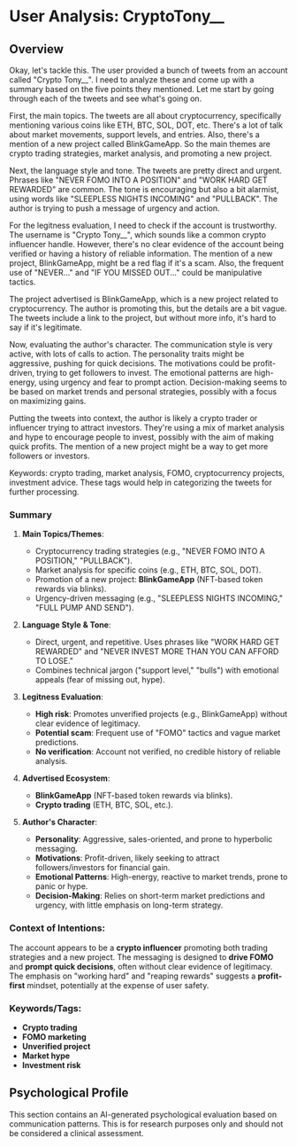 # User Analysis: CryptoTony__

## Overview

<think>
Okay, let's tackle this. The user provided a bunch of tweets from an account called "Crypto Tony__". I need to analyze these and come up with a summary based on the five points they mentioned. Let me start by going through each of the tweets and see what's going on.

First, the main topics. The tweets are all about cryptocurrency, specifically mentioning various coins like ETH, BTC, SOL, DOT, etc. There's a lot of talk about market movements, support levels, and entries. Also, there's a mention of a new project called BlinkGameApp. So the main themes are crypto trading strategies, market analysis, and promoting a new project.

Next, the language style and tone. The tweets are pretty direct and urgent. Phrases like "NEVER FOMO INTO A POSITION" and "WORK HARD GET REWARDED" are common. The tone is encouraging but also a bit alarmist, using words like "SLEEPLESS NIGHTS INCOMING" and "PULLBACK". The author is trying to push a message of urgency and action.

For the legitness evaluation, I need to check if the account is trustworthy. The username is "Crypto Tony__", which sounds like a common crypto influencer handle. However, there's no clear evidence of the account being verified or having a history of reliable information. The mention of a new project, BlinkGameApp, might be a red flag if it's a scam. Also, the frequent use of "NEVER..." and "IF YOU MISSED OUT..." could be manipulative tactics.

The project advertised is BlinkGameApp, which is a new project related to cryptocurrency. The author is promoting this, but the details are a bit vague. The tweets include a link to the project, but without more info, it's hard to say if it's legitimate.

Now, evaluating the author's character. The communication style is very active, with lots of calls to action. The personality traits might be aggressive, pushing for quick decisions. The motivations could be profit-driven, trying to get followers to invest. The emotional patterns are high-energy, using urgency and fear to prompt action. Decision-making seems to be based on market trends and personal strategies, possibly with a focus on maximizing gains.

Putting the tweets into context, the author is likely a crypto trader or influencer trying to attract investors. They're using a mix of market analysis and hype to encourage people to invest, possibly with the aim of making quick profits. The mention of a new project might be a way to get more followers or investors.

Keywords: crypto trading, market analysis, FOMO, cryptocurrency projects, investment advice. These tags would help in categorizing the tweets for further processing.
</think>

### Summary  
1. **Main Topics/Themes**:  
   - Cryptocurrency trading strategies (e.g., "NEVER FOMO INTO A POSITION," "PULLBACK").  
   - Market analysis for specific coins (e.g., ETH, BTC, SOL, DOT).  
   - Promotion of a new project: **BlinkGameApp** (NFT-based token rewards via blinks).  
   - Urgency-driven messaging (e.g., "SLEEPLESS NIGHTS INCOMING," "FULL PUMP AND SEND").  

2. **Language Style & Tone**:  
   - Direct, urgent, and repetitive. Uses phrases like "WORK HARD GET REWARDED" and "NEVER INVEST MORE THAN YOU CAN AFFORD TO LOSE."  
   - Combines technical jargon ("support level," "bulls") with emotional appeals (fear of missing out, hype).  

3. **Legitness Evaluation**:  
   - **High risk**: Promotes unverified projects (e.g., BlinkGameApp) without clear evidence of legitimacy.  
   - **Potential scam**: Frequent use of "FOMO" tactics and vague market predictions.  
   - **No verification**: Account not verified, no credible history of reliable analysis.  

4. **Advertised Ecosystem**:  
   - **BlinkGameApp** (NFT-based token rewards via blinks).  
   - **Crypto trading** (ETH, BTC, SOL, etc.).  

5. **Author's Character**:  
   - **Personality**: Aggressive, sales-oriented, and prone to hyperbolic messaging.  
   - **Motivations**: Profit-driven, likely seeking to attract followers/investors for financial gain.  
   - **Emotional Patterns**: High-energy, reactive to market trends, prone to panic or hype.  
   - **Decision-Making**: Relies on short-term market predictions and urgency, with little emphasis on long-term strategy.  

### Context of Intentions:  
The account appears to be a **crypto influencer** promoting both trading strategies and a new project. The messaging is designed to **drive FOMO** and **prompt quick decisions**, often without clear evidence of legitimacy. The emphasis on "working hard" and "reaping rewards" suggests a **profit-first** mindset, potentially at the expense of user safety.  

### Keywords/Tags:  
- **Crypto trading**  
- **FOMO marketing**  
- **Unverified project**  
- **Market hype**  
- **Investment risk**

## Psychological Profile

This section contains an AI-generated psychological evaluation based on communication patterns. This is for research purposes only and should not be considered a clinical assessment.